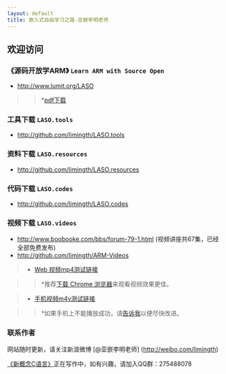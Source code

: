 ```yaml
---
layout: default
title: 嵌入式自由学习之路-亚嵌李明老师
---
```


## 欢迎访问 

### 《源码开放学ARM》 `Learn ARM with Source Open`   
+ <http://www.lumit.org/LASO>   

>> *[pdf下载](LASO/LASO.zh.pdf)  

### 工具下载 `LASO.tools`   
+ <http://github.com/limingth/LASO.tools>  

### 资料下载 `LASO.resources`   
+ <http://github.com/limingth/LASO.resources>  

### 代码下载 `LASO.codes`   
+ <http://github.com/limingth/LASO.codes>  

### 视频下载 `LASO.videos`   
+ <http://www.boobooke.com/bbs/forum-79-1.html>   (视频讲座共67集，已经全部免费发布)
+ <http://github.com/limingth/ARM-Videos>  

>* [Web 视频mp4测试链接](http://www.lumit.org/ARM-Videos/video-demo/test-mp4.html)

>> *推荐[下载 Chrome 浏览器](http://www.google.com/chrome)来观看视频效果更佳。

>* [手机视频m4v测试链接](http://limingth.github.com/ARM-Videos/video-demo2/test-m4v.html)

>> *如果手机上不能播放成功，请[告诉我](mailto:2372614758@qq.com)以便尽快改进。

### 联系作者  
网站随时更新，请关注新浪微博 [@亚嵌李明老师] (http://weibo.com/limingth)

[《新概念C语言》](http://www.lumit.org/NCCL/)正在写作中，如有兴趣，请加入QQ群：275488078

